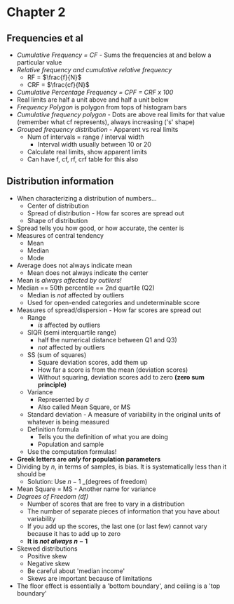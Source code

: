 # Chapter 2

## Frequencies et al

- _Cumulative Frequency = CF_ - Sums the frequencies at and below a particular value
- _Relative frequency and cumulative relative frequency_
  - RF = $\frac{f}{N}$
  - CRF = $\frac{cf}{N}$
- _Cumulative Percentage Frequency = CPF = CRF x 100_
- Real limits are half a unit above and half a unit below
- _Frequency Polygon_ is polygon from tops of histogram bars
- _Cumulative frequency polygon_ - Dots are above real limits for that value (remember what cf represents), always increasing ('s' shape)
- _Grouped frequency distribution_ - Apparent vs real limits
  - Num of intervals = range / interval width
    - Interval width usually between 10 or 20
  - Calculate real limits, show apparent limits
  - Can have f, cf, rf, crf table for this also

## Distribution information

- When characterizing a distribution of numbers...
  - Center of distribution
  - Spread of distribution - How far scores are spread out
  - Shape of distribution
- Spread tells you how good, or how accurate, the center is
- Measures of central tendency
  - Mean
  - Median
  - Mode
- Average does not always indicate mean
  - Mean does not always indicate the center
- Mean is _always affected by outliers!_
- Median == 50th percentile == 2nd quartile (Q2)
  - Median is _not_ affected by outliers
  - Used for open-ended categories and undeterminable score
- Measures of spread/dispersion - How far scores are spread out
  - Range
    - _is_ affected by outliers
  - SIQR (semi interquartile range)
    - half the numerical distance between Q1 and Q3)
    - _not_ affected by outliers
  - SS (sum of squares)
    - Square deviation scores, add them up
    - How far a score is from the mean (deviation scores)
    - Without squaring, deviation scores add to zero **(zero sum principle)**
  - Variance
    - Represented by $\sigma$
    - Also called Mean Square, or MS
  - Standard deviation - A measure of variability in the original units of whatever is being measured
  - Definition formula
    - Tells you the definition of what you are doing
    - Population and sample
  - Use the computation formulas!
- **Greek letters are _only_ for population parameters**
- Dividing by $n$, in terms of samples, is bias. It is systematically less than it should be
  - Solution: Use $n-1$ _(degrees of freedom)
- Mean Square = MS - Another name for variance
- _Degrees of Freedom (df)_
  - Number of scores that are free to vary in a distribution
  - The number of separate pieces of information that you have about variability
  - If you add up the scores, the last one (or last few) cannot vary because it has to add up to zero
  - **It is _not always_ $n-1$**
- Skewed distributions
  - Positive skew
  - Negative skew
  - Be careful about 'median income'
  - Skews are important because of limitations
- The floor effect is essentially a 'bottom boundary', and ceiling is a 'top boundary'
